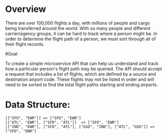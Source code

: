 # Overview

There are over 100,000 flights a day, with millions of people and cargo being transferred around the world. With so many
people and different carrier/agency groups, it can be hard to track where a person might be. In order to determine the
flight path of a person, we must sort through all of their flight records.

#Goal

To create a simple microservice API that can help us understand and track how a particular person's
flight path may be queried. The API should accept a request that includes a list of flights, which are defined by
a source and destination airport code. These flights may not be listed in order and will need to be sorted to find
the total flight paths starting and ending airports.

# Data Structure:
```
[["SFO", "EWR"]] => ["SFO", "EWR"]
[["ATL", "EWR"], ["SFO", "ATL"]]  => ["SFO", "EWR"]
[["IND", "EWR"], ["SFO", "ATL"], ["GSO", "IND"], ["ATL", "GSO"]] => ["SFO", "EWR"]
```